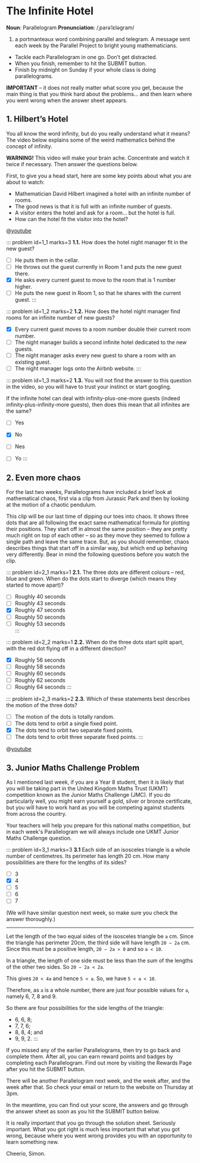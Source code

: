 # The Infinite Hotel

<div class="dictionary">

__Noun__: Parallelogram
__Pronunciation__: /ˌparəˈlɛləɡram/

1. a portmanteaux word combining parallel and telegram. A message sent each
week by the Parallel Project to bright young mathematicians.

</div>

* Tackle each Parallelogram in one go. Don’t get distracted.
* When you finish, remember to hit the SUBMIT button.
*	Finish by midnight on Sunday if your whole class is doing parallelograms.

__IMPORTANT__ – it does not really matter what score you get, because the main thing is that you think hard about the problems... and then learn where you went wrong when the answer sheet appears.


## 1. Hilbert’s Hotel

You all know the word infinity, but do you really understand what it means? The video below explains some of the weird mathematics behind the concept of infinity.

__WARNING!__ This video will make your brain ache. Concentrate and watch it twice if necessary. Then answer the questions below.

First, to give you a head start, here are some key points about what you are about to watch:

* Mathematician David Hilbert imagined a hotel with an infinite number of rooms.
* The good news is that it is full with an infinite number of guests.
* A visitor enters the hotel and ask for a room… but the hotel is full.
* How can the hotel fit the visitor into the hotel?

@[youtube](EXgZhkce1bE?end=132&rel=0)

::: problem id=1_1 marks=3
__1.1.__ How does the hotel night manager fit in the new guest?

* [ ] He puts them in the cellar.
* [ ] He throws out the guest currently in Room 1 and puts the new guest there.
* [x] He asks every current guest to move to the room that is 1 number higher.
* [ ] He puts the new guest in Room 1, so that he shares with the current guest.
:::

::: problem id=1_2 marks=2
__1.2.__ How does the hotel night manager find rooms for an infinite number of new guests?

* [x] Every current guest moves to a room number double their current room number.
* [ ] The night manager builds a second infinite hotel dedicated to the new guests.
* [ ] The night manager asks every new guest to share a room with an existing guest.
* [ ] The night manager logs onto the Airbnb website.
:::

::: problem id=1_3 marks=2
__1.3.__ You will not find the answer to this question in the video, so you will have to trust your instinct or start googling.  

If the infinite hotel can deal with infinity-plus-one-more guests (indeed infinity-plus-infinity-more guests), then does this mean that all infinites are the same?


* [ ] Yes
* [x] No
* [ ] Nes
* [ ] Yo
:::


## 2. Even more chaos

For the last two weeks, Parallelograms have included a brief look at mathematical chaos, first via a clip from Jurassic Park and then by looking at the motion of a chaotic pendulum.

This clip will be our last time of dipping our toes into chaos. It shows three dots that are all following the exact same mathematical formula for plotting their positions. They start off in almost the same position – they are pretty much right on top of each other – so as they move they seemed to follow a single path and leave the same trace. But, as you should remember, chaos describes things that start off in a similar way, but which end up behaving very differently. Bear in mind the following questions before you watch the clip.

::: problem id=2_1 marks=1
__2.1.__ The three dots are different colours – red, blue and green. When do the dots start to diverge (which means they started to move apart)?

* [ ] Roughly 40 seconds  
* [ ] Roughly 43 seconds  
* [x] Roughly 47 seconds   
* [ ] Roughly 50 seconds  
* [ ] Roughly 53 seconds  
:::

::: problem id=2_2 marks=1
__2.2.__ When do the three dots start split apart, with the red dot flying off in a different direction?

* [x] Roughly 56 seconds
* [ ] Roughly 58 seconds
* [ ] Roughly 60 seconds
* [ ] Roughly 62 seconds
* [ ] Roughly 64 seconds
:::

::: problem id=2_3 marks=2
__2.3.__ Which of these statements best describes the motion of the three dots?

* [ ] The motion of the dots is totally random.
* [ ] The dots tend to orbit a single fixed point.
* [x] The dots tend to orbit two separate fixed points.
* [ ] The dots tend to orbit three separate fixed points.
:::

@[youtube](FYE4JKAXSfY?&rel=0)


## 3.	Junior Maths Challenge Problem
<!--- (2013) Q14 --->

As I mentioned last week, if you are a Year 8 student, then it is likely that you will be taking part in the United Kingdom Maths Trust (UKMT) competition known as the Junior Maths Challenge (JMC). If you do particularly well, you might earn yourself a gold, silver or bronze certificate, but you will have to work hard as you will be competing against students from across the country.

Your teachers will help you prepare for this national maths competition, but in each week's Parallelogram we will always include one UKMT Junior Maths Challenge question.

::: problem id=3_1 marks=3
__3.1__ Each side of an isosceles triangle is a whole number of centimetres. Its perimeter has
length 20 cm. How many possibilities are there for the lengths of its sides?

* [ ] 3
* [x] 4
* [ ] 5
* [ ] 6
* [ ] 7

(We will have similar question next week, so make sure you check the answer thoroughly.)

---
Let the length of the two equal sides of the isosceles triangle be `a` cm. Since the triangle has perimeter 20cm, the third side will have length `20 − 2a` cm. Since this must be a positive length, `20 − 2a > 0` and so `a < 10`.

In a triangle, the length of one side must be less than the sum of the lengths of the other two sides. So `20 − 2a < 2a`.

This gives `20 < 4a` and hence `5 < a`. So, we have `5 < a < 10`.

Therefore, as `a` is a whole number, there are just four possible values for `a`, namely 6, 7, 8 and 9.

So there are four possibilities for the side lengths of the triangle:

* 6, 6, 8;
* 7, 7, 6;
* 8, 8, 4; and
* 9, 9, 2.
:::


If you missed any of the earlier Parallelograms, then try to go back and complete them. After all, you can earn reward points and badges by completing each Parallelogram. Find out more by visiting the Rewards Page after you hit the SUBMIT button.

There will be another Parallelogram next week, and the week after, and the week after that. So check your email or return to the website on Thursday at 3pm.

In the meantime, you can find out your score, the answers and go through the answer sheet as soon as you hit the SUBMIT button below.

It is really important that you go through the solution sheet. Seriously important. What you got right is much less important that what you got wrong, because where you went wrong provides you with an opportunity to learn something new.

Cheerio,
Simon.
